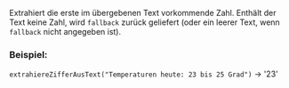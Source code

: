 Extrahiert die erste im übergebenen Text vorkommende Zahl.
Enthält der Text keine Zahl, wird `fallback` zurück geliefert (oder ein leerer Text, wenn `fallback` nicht angegeben ist).

### Beispiel:
`extrahiereZifferAusText("Temperaturen heute: 23 bis 25 Grad")` &#8594; '23'